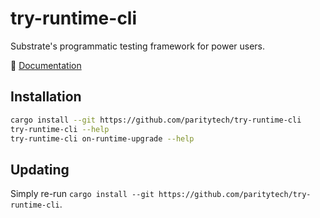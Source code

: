 # try-runtime-cli

Substrate's programmatic testing framework for power users.

📖 [Documentation](https://paritytech.github.io/try-runtime-cli/try_runtime_cli)

## Installation

```bash
cargo install --git https://github.com/paritytech/try-runtime-cli
try-runtime-cli --help
try-runtime-cli on-runtime-upgrade --help
```

## Updating

Simply re-run `cargo install --git https://github.com/paritytech/try-runtime-cli`.
